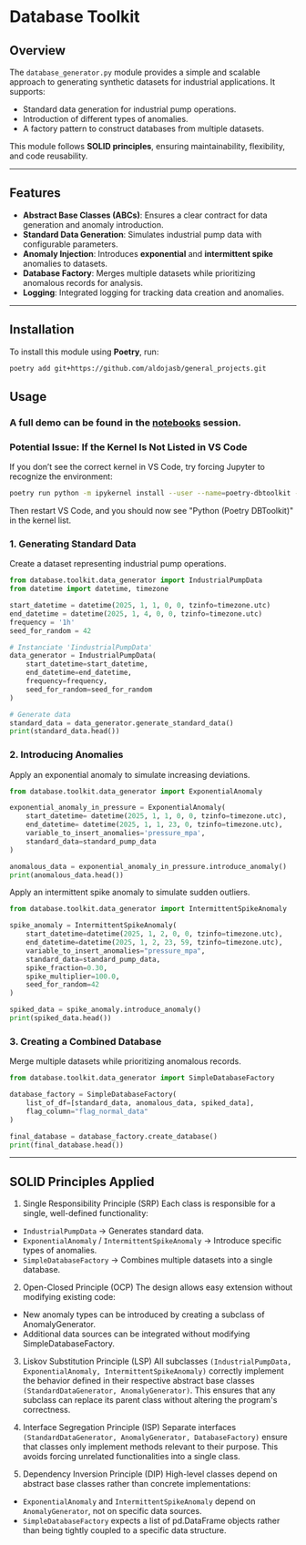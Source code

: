 # Database Toolkit

## Overview

The `database_generator.py` module provides a simple and scalable approach to generating synthetic datasets for industrial applications. It supports:
- Standard data generation for industrial pump operations.
- Introduction of different types of anomalies.
- A factory pattern to construct databases from multiple datasets.

This module follows **SOLID principles**, ensuring maintainability, flexibility, and code reusability.

---

## Features

- **Abstract Base Classes (ABCs)**: Ensures a clear contract for data generation and anomaly introduction.
- **Standard Data Generation**: Simulates industrial pump data with configurable parameters.
- **Anomaly Injection**: Introduces **exponential** and **intermittent spike** anomalies to datasets.
- **Database Factory**: Merges multiple datasets while prioritizing anomalous records for analysis.
- **Logging**: Integrated logging for tracking data creation and anomalies.

---

## Installation

To install this module using **Poetry**, run:

```bash
poetry add git+https://github.com/aldojasb/general_projects.git
```
## Usage

### A full demo can be found in the [notebooks](https://github.com/aldojasb/general_projects/tree/main/database_toolkit/notebooks) session.


### Potential Issue: If the Kernel Is Not Listed in VS Code
If you don’t see the correct kernel in VS Code, try forcing Jupyter to recognize the environment:

```bash
poetry run python -m ipykernel install --user --name=poetry-dbtoolkit --display-name "Python (Poetry DBToolkit)"
```
Then restart VS Code, and you should now see "Python (Poetry DBToolkit)" in the kernel list.

### 1. Generating Standard Data
Create a dataset representing industrial pump operations.

```python
from database.toolkit.data_generator import IndustrialPumpData
from datetime import datetime, timezone

start_datetime = datetime(2025, 1, 1, 0, 0, tzinfo=timezone.utc)
end_datetime = datetime(2025, 1, 4, 0, 0, tzinfo=timezone.utc)
frequency = '1h'
seed_for_random = 42

# Instanciate 'IindustrialPumpData'
data_generator = IndustrialPumpData(
    start_datetime=start_datetime,
    end_datetime=end_datetime,
    frequency=frequency,
    seed_for_random=seed_for_random
)

# Generate data
standard_data = data_generator.generate_standard_data()
print(standard_data.head())
```

### 2. Introducing Anomalies
Apply an exponential anomaly to simulate increasing deviations.

```python
from database.toolkit.data_generator import ExponentialAnomaly

exponential_anomaly_in_pressure = ExponentialAnomaly(
    start_datetime= datetime(2025, 1, 1, 0, 0, tzinfo=timezone.utc),
    end_datetime= datetime(2025, 1, 1, 23, 0, tzinfo=timezone.utc),
    variable_to_insert_anomalies='pressure_mpa',
    standard_data=standard_pump_data
)

anomalous_data = exponential_anomaly_in_pressure.introduce_anomaly()
print(anomalous_data.head())
```

Apply an intermittent spike anomaly to simulate sudden outliers.

```python
from database.toolkit.data_generator import IntermittentSpikeAnomaly

spike_anomaly = IntermittentSpikeAnomaly(
    start_datetime=datetime(2025, 1, 2, 0, 0, tzinfo=timezone.utc),
    end_datetime=datetime(2025, 1, 2, 23, 59, tzinfo=timezone.utc),
    variable_to_insert_anomalies="pressure_mpa",
    standard_data=standard_pump_data,
    spike_fraction=0.30,
    spike_multiplier=100.0,
    seed_for_random=42
)

spiked_data = spike_anomaly.introduce_anomaly()
print(spiked_data.head())
```

### 3. Creating a Combined Database
Merge multiple datasets while prioritizing anomalous records.

```python
from database.toolkit.data_generator import SimpleDatabaseFactory

database_factory = SimpleDatabaseFactory(
    list_of_df=[standard_data, anomalous_data, spiked_data],
    flag_column="flag_normal_data"
)

final_database = database_factory.create_database()
print(final_database.head())
```

---

## SOLID Principles Applied
1. Single Responsibility Principle (SRP)
Each class is responsible for a single, well-defined functionality:

- `IndustrialPumpData` → Generates standard data.
- `ExponentialAnomaly` / `IntermittentSpikeAnomaly` → Introduce specific types of anomalies.
- `SimpleDatabaseFactory` → Combines multiple datasets into a single database.

2. Open-Closed Principle (OCP)
The design allows easy extension without modifying existing code:

- New anomaly types can be introduced by creating a subclass of AnomalyGenerator.
- Additional data sources can be integrated without modifying SimpleDatabaseFactory.

3. Liskov Substitution Principle (LSP)
All subclasses `(IndustrialPumpData, ExponentialAnomaly, IntermittentSpikeAnomaly)` correctly implement the behavior defined in their respective abstract base classes `(StandardDataGenerator, AnomalyGenerator)`. This ensures that any subclass can replace its parent class without altering the program's correctness.

4. Interface Segregation Principle (ISP)
Separate interfaces `(StandardDataGenerator, AnomalyGenerator, DatabaseFactory)` ensure that classes only implement methods relevant to their purpose. This avoids forcing unrelated functionalities into a single class.

5. Dependency Inversion Principle (DIP)
High-level classes depend on abstract base classes rather than concrete implementations:

- `ExponentialAnomaly` and `IntermittentSpikeAnomaly` depend on `AnomalyGenerator`, not on specific data sources.
- `SimpleDatabaseFactory` expects a list of pd.DataFrame objects rather than being tightly coupled to a specific data structure.